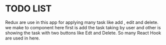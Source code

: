 # TODO LIST

Redux are use in this app for applying many task like add , edit and delete.
we make to component here first is add the task taking by user and other is showing the task with two buttons like Edt and Delete.
So many React Hook are used in here.



